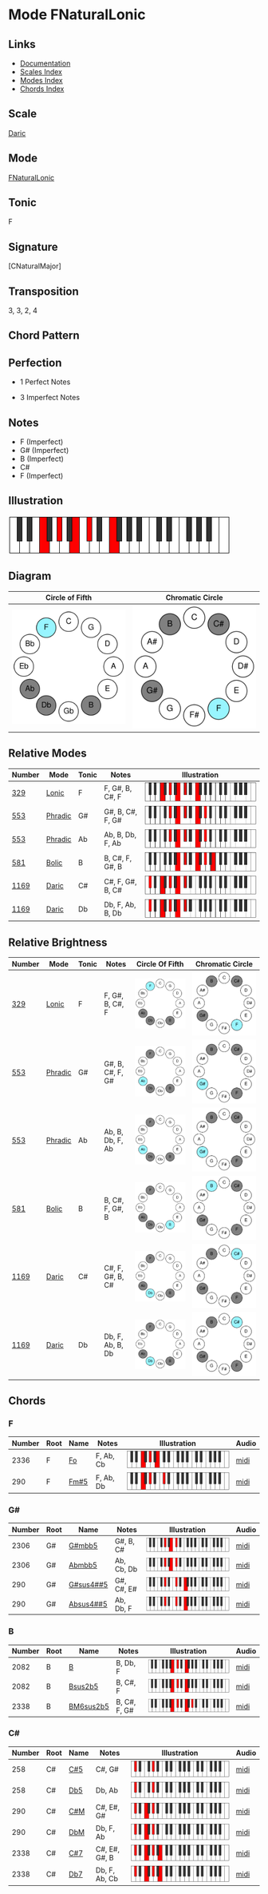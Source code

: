 # Mode FNaturalLonic

## Links

- [Documentation](README.md)
- [Scales Index](Scales.md)
- [Modes Index](Modes.md)
- [Chords Index](Chords.md)

## Scale

[Daric](ScaleDaric.md)

## Mode

[FNaturalLonic](ModeFNaturalLonic.md)

## Tonic

F

## Signature

[CNaturalMajor]

## Transposition

3, 3, 2, 4

## Chord Pattern



## Perfection

 - 1 Perfect Notes

 - 3 Imperfect Notes

## Notes

- F (Imperfect)
- G# (Imperfect)
- B (Imperfect)
- C#
- F (Imperfect)

## Illustration

![FNaturalLonic](ModeFNaturalLonic.png)

## Diagram

| Circle of Fifth | Chromatic Circle |
|-----------------|------------------|
| ![FNaturalLonic](CircleOfFifthModeFNaturalLonic.svg) | ![FNaturalLonic](ChromaticCircleModeFNaturalLonic.svg) |
## Relative Modes

| Number | Mode | Tonic | Notes | Illustration |
|--------|------|-------|-------|--------------|
| [329](https://ianring.com/musictheory/scales/329) | [Lonic](ModeLonic.md) | F | F, G#, B, C#, F | ![FNaturalLonic](ModeFNaturalLonic.png) |
| [553](https://ianring.com/musictheory/scales/553) | [Phradic](ModePhradic.md) | G# | G#, B, C#, F, G# | ![GSharpPhradic](ModeGSharpPhradic.png) |
| [553](https://ianring.com/musictheory/scales/553) | [Phradic](ModePhradic.md) | Ab | Ab, B, Db, F, Ab | ![AFlatPhradic](ModeAFlatPhradic.png) |
| [581](https://ianring.com/musictheory/scales/581) | [Bolic](ModeBolic.md) | B | B, C#, F, G#, B | ![BNaturalBolic](ModeBNaturalBolic.png) |
| [1169](https://ianring.com/musictheory/scales/1169) | [Daric](ModeDaric.md) | C# | C#, F, G#, B, C# | ![CSharpDaric](ModeCSharpDaric.png) |
| [1169](https://ianring.com/musictheory/scales/1169) | [Daric](ModeDaric.md) | Db | Db, F, Ab, B, Db | ![DFlatDaric](ModeDFlatDaric.png) |
## Relative Brightness

| Number | Mode | Tonic | Notes | Circle Of Fifth | Chromatic Circle |
|--------|------|-------|-------|-----------------|------------------|
| [329](https://ianring.com/musictheory/scales/329) | [Lonic](ModeLonic.md) | F | F, G#, B, C#, F | ![FNaturalLonic](CircleOfFifthModeFNaturalLonic.svg) | ![FNaturalLonic](ChromaticCircleModeFNaturalLonic.svg) |
| [553](https://ianring.com/musictheory/scales/553) | [Phradic](ModePhradic.md) | G# | G#, B, C#, F, G# | ![GSharpPhradic](CircleOfFifthModeGSharpPhradic.svg) | ![GSharpPhradic](ChromaticCircleModeGSharpPhradic.svg) |
| [553](https://ianring.com/musictheory/scales/553) | [Phradic](ModePhradic.md) | Ab | Ab, B, Db, F, Ab | ![AFlatPhradic](CircleOfFifthModeAFlatPhradic.svg) | ![AFlatPhradic](ChromaticCircleModeAFlatPhradic.svg) |
| [581](https://ianring.com/musictheory/scales/581) | [Bolic](ModeBolic.md) | B | B, C#, F, G#, B | ![BNaturalBolic](CircleOfFifthModeBNaturalBolic.svg) | ![BNaturalBolic](ChromaticCircleModeBNaturalBolic.svg) |
| [1169](https://ianring.com/musictheory/scales/1169) | [Daric](ModeDaric.md) | C# | C#, F, G#, B, C# | ![CSharpDaric](CircleOfFifthModeCSharpDaric.svg) | ![CSharpDaric](ChromaticCircleModeCSharpDaric.svg) |
| [1169](https://ianring.com/musictheory/scales/1169) | [Daric](ModeDaric.md) | Db | Db, F, Ab, B, Db | ![DFlatDaric](CircleOfFifthModeDFlatDaric.svg) | ![DFlatDaric](ChromaticCircleModeDFlatDaric.svg) |

## Chords

### F

| Number | Root | Name | Notes | Illustration | Audio |
|--------|------|------|-------|--------------|-------|
| 2336 | F | [Fo](ChordFNaturalDiminished.md) | F, Ab, Cb | ![Fo](ChordFNaturalDiminishedRootPosition.png) | [midi](ChordFNaturalDiminishedRootPosition.mid) |
| 290 | F | [Fm#5](ChordFNaturalMinorSharpFifth.md) | F, Ab, Db | ![Fm#5](ChordFNaturalMinorSharpFifthRootPosition.png) | [midi](ChordFNaturalMinorSharpFifthRootPosition.mid) |

### G#

| Number | Root | Name | Notes | Illustration | Audio |
|--------|------|------|-------|--------------|-------|
| 2306 | G# | [G#mbb5](ChordGSharpMinorDoubleFlatFifth.md) | G#, B, C# | ![G#mbb5](ChordGSharpMinorDoubleFlatFifthRootPosition.png) | [midi](ChordGSharpMinorDoubleFlatFifthRootPosition.mid) |
| 2306 | G# | [Abmbb5](ChordAFlatMinorDoubleFlatFifth.md) | Ab, Cb, Db | ![Abmbb5](ChordAFlatMinorDoubleFlatFifthRootPosition.png) | [midi](ChordAFlatMinorDoubleFlatFifthRootPosition.mid) |
| 290 | G# | [G#sus4##5](ChordGSharpSuspendedFourthDoubleSharpFifth.md) | G#, C#, E# | ![G#sus4##5](ChordGSharpSuspendedFourthDoubleSharpFifthRootPosition.png) | [midi](ChordGSharpSuspendedFourthDoubleSharpFifthRootPosition.mid) |
| 290 | G# | [Absus4##5](ChordAFlatSuspendedFourthDoubleSharpFifth.md) | Ab, Db, F | ![Absus4##5](ChordAFlatSuspendedFourthDoubleSharpFifthRootPosition.png) | [midi](ChordAFlatSuspendedFourthDoubleSharpFifthRootPosition.mid) |

### B

| Number | Root | Name | Notes | Illustration | Audio |
|--------|------|------|-------|--------------|-------|
| 2082 | B | [B](ChordBNaturalDiminishedFlatThird.md) | B, Db, F | ![B](ChordBNaturalDiminishedFlatThirdRootPosition.png) | [midi](ChordBNaturalDiminishedFlatThirdRootPosition.mid) |
| 2082 | B | [Bsus2b5](ChordBNaturalSuspendedSecondFlatFifth.md) | B, C#, F | ![Bsus2b5](ChordBNaturalSuspendedSecondFlatFifthRootPosition.png) | [midi](ChordBNaturalSuspendedSecondFlatFifthRootPosition.mid) |
| 2338 | B | [BM6sus2b5](ChordBNaturalMajorSixthSuspendedSecondFlatFifth.md) | B, C#, F, G# | ![BM6sus2b5](ChordBNaturalMajorSixthSuspendedSecondFlatFifthRootPosition.png) | [midi](ChordBNaturalMajorSixthSuspendedSecondFlatFifthRootPosition.mid) |

### C#

| Number | Root | Name | Notes | Illustration | Audio |
|--------|------|------|-------|--------------|-------|
| 258 | C# | [C#5](ChordCSharpPowerChord.md) | C#, G# | ![C#5](ChordCSharpPowerChordRootPosition.png) | [midi](ChordCSharpPowerChordRootPosition.mid) |
| 258 | C# | [Db5](ChordDFlatPowerChord.md) | Db, Ab | ![Db5](ChordDFlatPowerChordRootPosition.png) | [midi](ChordDFlatPowerChordRootPosition.mid) |
| 290 | C# | [C#M](ChordCSharpMajor.md) | C#, E#, G# | ![C#M](ChordCSharpMajorRootPosition.png) | [midi](ChordCSharpMajorRootPosition.mid) |
| 290 | C# | [DbM](ChordDFlatMajor.md) | Db, F, Ab | ![DbM](ChordDFlatMajorRootPosition.png) | [midi](ChordDFlatMajorRootPosition.mid) |
| 2338 | C# | [C#7](ChordCSharpDominantSeventh.md) | C#, E#, G#, B | ![C#7](ChordCSharpDominantSeventhRootPosition.png) | [midi](ChordCSharpDominantSeventhRootPosition.mid) |
| 2338 | C# | [Db7](ChordDFlatDominantSeventh.md) | Db, F, Ab, Cb | ![Db7](ChordDFlatDominantSeventhRootPosition.png) | [midi](ChordDFlatDominantSeventhRootPosition.mid) |

